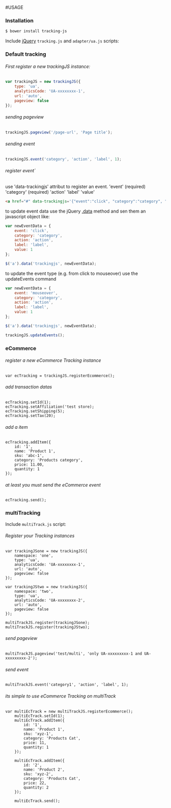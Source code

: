 #USAGE

### Installation

```bash
$ bower install tracking-js
```

Include [jQuery](http://ajax.googleapis.com/ajax/libs/jquery/1.11.1/jquery.min.js) `tracking.js` and `adapter/ua.js` scripts:
    <script src="//ajax.googleapis.com/ajax/libs/jquery/1.11.1/jquery.min.js"></script>
    <script src="/adapter/ua.js"></script>
    <script src="/tracking.js"></script>

### Default tracking
###### First register a new trackingJS instance:
```js
var trackingJS = new trackingJS({
    type: 'ua',
    analyticsCode: 'UA-xxxxxxxx-1',
    url: 'auto',
    pageview: false
});
```

###### sending pageview
```js
trackingJS.pageview('/page-url', 'Page title');
```

###### sending event
```js
trackingJS.event('category', 'action', 'label', 1);
```

###### register event`
use 'data-trackingjs' attribut to register an event.
'event' (required)
'category' (required)
'action'
'label'
'value'

```html
<a href="#" data-trackingjs='{"event":"click", "category":"category", "action":"action", "label":"label", "value":"1"}'>click to send event</a>
```

to update event data use the jQuery [.data](http://api.jquery.com/jquery.data/) method and sen them an javascript object like:
```js
var newEventData = {
    event: 'click',
    category: 'category',
    action: 'action',
    label: 'label',
    value: 1
};

$('a').data('trackingjs', newEventData);
```

to update the event type (e.g. from click to mouseover) use the updateEvents command
```js
var newEventData = {
    event: 'mouseover',
    category: 'category',
    action: 'action',
    label: 'label',
    value: 1
};

$('a').data('trackingjs', newEventData);

trackingJS.updateEvents();
```

### eCommerce
###### register a new eCommerce Tracking instance
    var ecTracking = trackingJS.registerEcommerce();
    
###### add transaction datas
    ecTracking.setId(1);
    ecTracking.setAffiliation('test store);
    ecTracking.setShipping(5);
    ecTracking.setTax(20);

###### add a item
    ecTracking.addItem({
        id: '1',
        name: 'Product 1',
        sku: 'abc-1',
        category: 'Products category',
        price: 11.00,
        quantity: 1
    });

###### at least you must send the eCommerce event
    ecTracking.send();


### multiTracking
Include `multiTrack.js` script:
	<script src="/scripts/multiTrack.js"></script>

###### Register your Tracking instances
	var trackingJSone = new trackingJS({
        namespace: 'one',
        type: 'ua',
        analyticsCode: 'UA-xxxxxxxx-1',
        url: 'auto',
        pageview: false
    });

    var trackingJStwo = new trackingJS({
        namespace: 'two',
        type: 'ua',
        analyticsCode: 'UA-xxxxxxxx-2',
        url: 'auto',
        pageview: false
    });

    multiTrackJS.register(trackingJSone);
    multiTrackJS.register(trackingJStwo);

###### send pageview
	multiTrackJS.pageview('test/multi', 'only UA-xxxxxxxxx-1 and UA-xxxxxxxxx-2');

###### send event
	multiTrackJS.event('category1', 'action', 'label', 1);

###### its simple to use eCommerce Tracking on multiTrack
	var multiEcTrack = new multiTrackJS.registerEcommerce();
	    multiEcTrack.setId(1);
	    multiEcTrack.addItem({
	        id: '1',
	        name: 'Product 1',
	        sku: 'xyz-1',
	        category: 'Products Cat',
	        price: 11,
	        quantity: 1
	    });

	    multiEcTrack.addItem({
	        id: '2',
	        name: 'Product 2',
	        sku: 'xyz-2',
	        category: 'Products Cat',
	        price: 22,
	        quantity: 2
	    });

	    multiEcTrack.send();